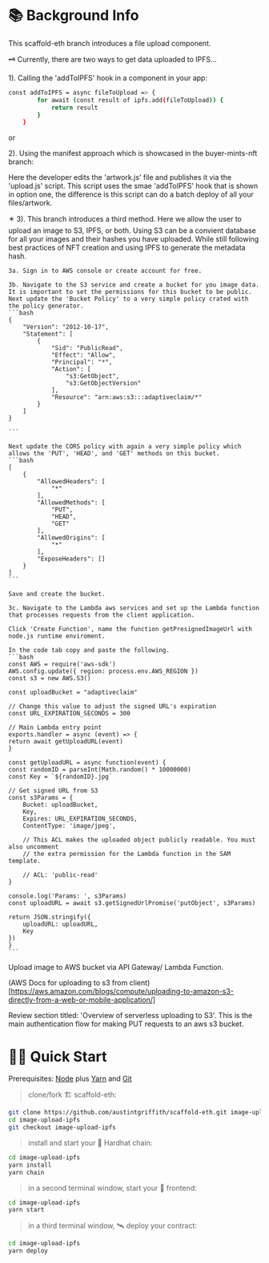 # 📚 Background Info

This scaffold-eth branch introduces a file upload component. 

🗝️ Currently, there are two ways to get data uploaded to IPFS...

1). Calling the 'addToIPFS' hook in a component in your app:
```bash
const addToIPFS = async fileToUpload => {
        for await (const result of ipfs.add(fileToUpload)) {
            return result
        }
    }
```
or

2). Using the manifest approach which is showcased in the buyer-mints-nft branch:

Here the developer edits the 'artwork.js' file and publishes it via the 'upload.js' script.
This script uses the smae 'addToIPFS' hook that is shown in option one, the difference is this script can do a batch deploy of all your files/artwork. 

✴️ 3). This branch introduces a third method. Here we allow the user to upload an image to S3, IPFS, or both. Using S3 can be a convient database for all your images and their hashes you have uploaded. While still following best practices of NFT creation and using IPFS to generate the metadata hash.

    3a. Sign in to AWS console or create account for free.

    3b. Navigate to the S3 service and create a bucket for you image data. It is important to set the permissions for this bucket to be public. Next update the 'Bucket Policy' to a very simple policy crated with the policy generator.
    ```bash
    {
        "Version": "2012-10-17",
        "Statement": [
            {
                "Sid": "PublicRead",
                "Effect": "Allow",
                "Principal": "*",
                "Action": [
                    "s3:GetObject",
                    "s3:GetObjectVersion"
                ],
                "Resource": "arn:aws:s3:::adaptiveclaim/*"
            }
        ]
    }

    ```

    Next update the CORS policy with again a very simple policy which allows the 'PUT', 'HEAD', and 'GET' methods on this bucket.
    ```bash
    [
        {
            "AllowedHeaders": [
                "*"
            ],
            "AllowedMethods": [
                "PUT",
                "HEAD",
                "GET"
            ],
            "AllowedOrigins": [
                "*"
            ],
            "ExposeHeaders": []
        }
    ]
    ```

    Save and create the bucket.

    3c. Navigate to the Lambda aws services and set up the Lambda function that processes requests from the client application. 

    Click 'Create Function', name the function getPresignedImageUrl with node.js runtime enviroment. 

    In the code tab copy and paste the following.
    ```bash
    const AWS = require('aws-sdk')
    AWS.config.update({ region: process.env.AWS_REGION })
    const s3 = new AWS.S3()

    const uploadBucket = "adaptiveclaim"

    // Change this value to adjust the signed URL's expiration
    const URL_EXPIRATION_SECONDS = 300

    // Main Lambda entry point
    exports.handler = async (event) => {
    return await getUploadURL(event)
    }

    const getUploadURL = async function(event) {
    const randomID = parseInt(Math.random() * 10000000)
    const Key = `${randomID}.jpg`

    // Get signed URL from S3
    const s3Params = {
        Bucket: uploadBucket,
        Key,
        Expires: URL_EXPIRATION_SECONDS,
        ContentType: 'image/jpeg',

        // This ACL makes the uploaded object publicly readable. You must also uncomment
        // the extra permission for the Lambda function in the SAM template.

        // ACL: 'public-read'
    }

    console.log('Params: ', s3Params)
    const uploadURL = await s3.getSignedUrlPromise('putObject', s3Params)

    return JSON.stringify({
        uploadURL: uploadURL,
        Key
    })
    }
    ```





Upload image to AWS bucket via API Gateway/ Lambda Function.

(AWS Docs for uploading to s3 from client)[https://aws.amazon.com/blogs/compute/uploading-to-amazon-s3-directly-from-a-web-or-mobile-application/]

Review section titled: 'Overview of serverless uploading to S3'. This is the main authentication flow for making PUT requests to an aws s3 bucket. 


# 🏄‍♂️ Quick Start

Prerequisites: [Node](https://nodejs.org/en/download/) plus [Yarn](https://classic.yarnpkg.com/en/docs/install/) and [Git](https://git-scm.com/downloads)

> clone/fork 🏗 scaffold-eth:

```bash
git clone https://github.com/austintgriffith/scaffold-eth.git image-upload-ipfs
cd image-upload-ipfs
git checkout image-upload-ipfs
```

> install and start your 👷‍ Hardhat chain:

```bash
cd image-upload-ipfs
yarn install
yarn chain
```

> in a second terminal window, start your 📱 frontend:

```bash
cd image-upload-ipfs
yarn start
```

> in a third terminal window, 🛰 deploy your contract:

```bash
cd image-upload-ipfs
yarn deploy
```
